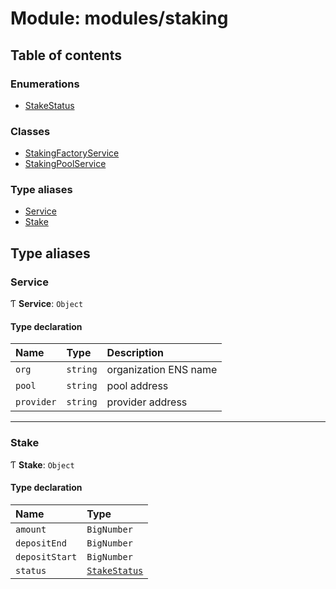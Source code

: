# Module: modules/staking

## Table of contents

### Enumerations

- [StakeStatus](../enums/modules_staking.StakeStatus.md)

### Classes

- [StakingFactoryService](../classes/modules_staking.StakingFactoryService.md)
- [StakingPoolService](../classes/modules_staking.StakingPoolService.md)

### Type aliases

- [Service](modules_staking.md#service)
- [Stake](modules_staking.md#stake)

## Type aliases

### Service

Ƭ **Service**: `Object`

#### Type declaration

| Name | Type | Description |
| :------ | :------ | :------ |
| `org` | `string` | organization ENS name |
| `pool` | `string` | pool address |
| `provider` | `string` | provider address |

___

### Stake

Ƭ **Stake**: `Object`

#### Type declaration

| Name | Type |
| :------ | :------ |
| `amount` | `BigNumber` |
| `depositEnd` | `BigNumber` |
| `depositStart` | `BigNumber` |
| `status` | [`StakeStatus`](../enums/modules_staking.StakeStatus.md) |
